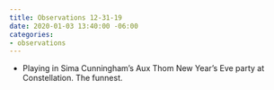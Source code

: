 ```yaml
---
title: Observations 12-31-19
date: 2020-01-03 13:40:00 -06:00
categories:
- observations
---
```


- Playing in Sima Cunningham’s Aux Thom New Year’s Eve party at Constellation. The funnest.